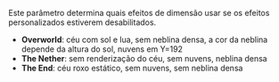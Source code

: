 Este parâmetro determina quais efeitos de dimensão usar se os efeitos personalizados estiverem desabilitados.

- **Overworld**: céu com sol e lua, sem neblina densa, a cor da neblina depende da altura do sol, nuvens em Y=192
- **The Nether**: sem renderização do céu, sem nuvens, neblina densa
- **The End**: céu roxo estático, sem nuvens, sem neblina densa
